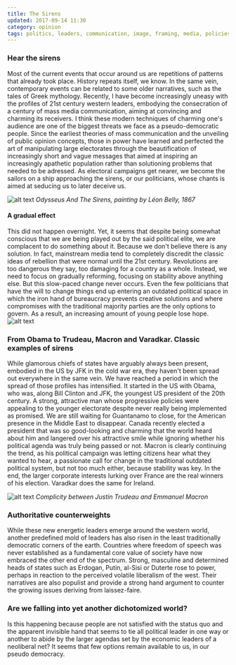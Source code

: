 ```yaml
---
title: The Sirens
updated: 2017-09-14 11:30
category: opinion
tags: politics, leaders, communication, image, framing, media, policies
---
```


### Hear the sirens
Most of the current events that occur around us are repetitions of patterns that already took place. History repeats itself, we know. In the same vein, contemporary events can be related to some older narratives, such as the tales of Greek mythology. Recently, I have become increasingly uneasy with the profiles of 21st century western leaders, embodying the consecration of a century of mass media communication, aiming at convincing and charming its receivers. I think these modern techniques of charming one's audience are one of the biggest threats we face as a pseudo-democratic people. Since the earliest theories of mass communication and the unveiling of public opinion concepts, those in power have learned and perfected the art of manipulating large electorates through the beautification of increasingly short and vague messages that aimed at inspiring an increasingly apathetic population rather than solutioning problems that needed to be adressed. As electoral campaigns get nearer, we become the sailors on a ship approaching the sirens, or our politicians, whose chants is aimed at seducing us to later deceive us.

![alt text](http://polegato.me/assets/sirens.jpg 'Odysseus And The Sirens, painting by Léon Belly, 1867')
_Odysseus And The Sirens, painting by Léon Belly, 1867_

#### A gradual effect
This did not happen overnight. Yet, it seems that despite being somewhat conscious that we are being played out by the said political elite, we are complacent to do something about it. Because we don't believe there is any solution. In fact, mainstream media tend to completely discredit the classic ideas of rebellion that were normal until the 21st century. Revolutions are too dangerous they say, too damaging for a country as a whole. Instead, we need to focus on gradually reforming, focusing on stability above anything else. But this slow-paced change never occurs. Even the few politicians that have the will to change things end up entering an outdated political space in which the iron hand of bureaucracy prevents creative solutions and where compromises with the traditional majority parties are the only options to govern. As a result, an increasing amount of young people lose hope. 
![alt text](http://polegato.me/assets/apathy_chart.jpg 'Political apathy in Europe')

### From Obama to Trudeau, Macron and Varadkar. Classic examples of sirens
While glamorous chiefs of states have arguably always been present, embodied in the US by JFK in the cold war era, they haven't been spread out everywhere in the same vein. We have reached a period in which the spread of those profiles has intensified. It started in the US with Obama, who was, along Bill Clinton and JFK, the youngest US president of the 20th century. A strong, attractive man whose progressive policies were appealing to the younger electorate despite never really being implemented as promised. We are still waiting for Guantanamo to close, for the American presence in the Middle East to disappear. Canada recently elected a president that was so good-looking and charming that the world heard about him and langered over his attractive smile while ignoring whether his political agenda was truly being passed or not. Macron is clearly continuing the trend, as his political campaign was letting citizens hear what they wanted to hear, a passionate call for change in the traditional outdated political system, but not too much either, because stability was key. In the end, the larger corporate interests lurking over France are the real winners of his election. Varadkar does the same for Ireland. 

![alt text](http://polegato.me/assets/trudeau-macron.jpg 'Complicity between Justin Trudeau and Emmanuel Macron')
_Complicity between Justin Trudeau and Emmanuel Macron_

### Authoritative counterweights
While these new energetic leaders emerge around the western world, another predefined mold of leaders has also risen in the least traditionally democratic corners of the earth. Countries where freedom of speech was never established as a fundamental core value of society have now embraced the other end of the spectrum. Strong, masculine and determined heads of states such as Erdogan, Putin, al-Sisi or Duterte rose to power, perhaps in reaction to the perceived volatile liberalism of the west. Their narratives are also populist and provide a strong hand argument to counter the growing issues deriving from laissez-faire.  

### Are we falling into yet another dichotomized world? 
Is this happening because people are not satisfied with the status quo and the apparent invisible hand that seems to tie all political leader in one way or another to abide by the larger agendas set by the economic leaders of a neoliberal net? It seems that few options remain available to us, in our pseudo democracy.